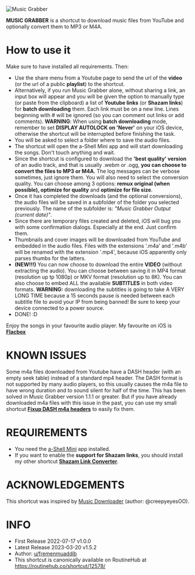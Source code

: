 ![Music Grabber](https://i.ibb.co/VBgX7bk/Music-Grabber-Shortcut.png)

**MUSIC GRABBER** is a shortcut to download music files from YouTube and optionally convert them to MP3 or M4A.  
  
How to use it  
===========
Make sure to have installed all requirements. Then:   
  
  - Use the share menu from a Youtube page to send the url of the **video** (or the url of a public **playlist**) to the shortcut.  
  - Alternatively, if you run Music Grabber alone, without sharing a link, an input box will appear and you will be given the option to manually type (or paste from the clipboard) a list of **Youtube links** (or **Shazam links**) for **batch downloading** them. Each link must be on a new line. Lines beginning with # will be ignored (so you can comment out links or add comments). **WARNING**: When using **batch downloading** mode, remember to set **DISPLAY AUTOLOCK on 'Never'** on your iOS device, otherwise the shortcut will be interrupted before finishing the task.  
  - You will be asked to select a folder where to save the audio files.  
  - The shortcut will open the a-Shell Mini app and will start downloading the songs. Don't touch anything and wait.  
  - Since the shortcut is configured to download the **'best quality' version** of an audio track, and that is usually .webm or .ogg, **you can choose to convert the files to MP3 or M4A**. The log messages can be verbose sometimes, just ignore them. You will also need to select the conversion quality. You can choose among 3 options: **remux original (when possible), optimize for quality** and **optimize for file size**.  
  - Once it has completed the downloads (and the optional conversions), the audio files will be saved in a subfolder of the folder you selected previously. The name of the subfolder is: *"Music Grabber Output (current date)"*.  
  - Since there are temporary files created and deleted, iOS will bug you with some confirmation dialogs. Especially at the end. Just confirm them.  
  - Thumbnails and cover images will be downloaded from YouTube and embedded in the audio files. Files with the extensions '.m4a' and '.m4b' will be renamed with the extension '.mp4', because iOS apparently only parses thumbs for the latters.  
  - **(NEW!!!)** You can now choose to download the entire **VIDEO** (without extracting the audio). You can choose between saving it in MP4 format (resolution up tp 1080p) or MKV format (resolution up to 8K). You can also choose to embed ALL the available **SUBTITLES** in both video formats. **WARNING:** downloading the subtitles is going to take A VERY LONG TIME because a 15 seconds pause is needed between each subtitle file to avoid your IP from being banned! Be sure to keep your device connected to a power source.  
  - DONE! :D  
  
Enjoy the songs in your favourite audio player. My favourite on iOS is [**Flacbox**](https://itunes.apple.com/us/app/flacbox-flac-player-music/)  
  

KNOWN ISSUES
============
Some m4a files downloaded from Youtube have a DASH header (with an empty seek table) instead of a standard mp4 header. The DASH format is not supported by many audio players, so this usually causes the m4a file to have wrong duration and to sound silent for half of the time. This has been solved in Music Grabber version 1.1.1 or greater. But if you have already downloaded m4a files with this issue in the past, you can use my small shortcut  [**Fixup DASH m4a headers**](https://routinehub.co/shortcut/12614/) to easily fix them.  
  

REQUIREMENTS  
=============
 - You need the [a-Shell Mini](https://apps.apple.com/ao/app/a-shell-mini/\id1543537943) app installed.  
 - If you want to enable the **support for Shazam links**, you should install my other shortcut [**Shazam Link Converter**](https://routinehub.co/shortcut/12313/).  
  

  
ACKNOWLEDGEMENTS  
===================
This shortcut was inspired by [Music Downloader](https://routinehub.co/shortcut/6400/) (author: @creepyeyesOO).  

  
INFO  
====
 - First Release 2022-07-17 v1.0.0  
 - Latest Release 2023-03-20 v1.5.2  
 - Author: [u/fremenmuaddib](https://www.reddit.com/user/fremenmuaddib/)  
 - This shortcut is canonically available on RoutineHub at https://routinehub.co/shortcut/12578/  
 
 
